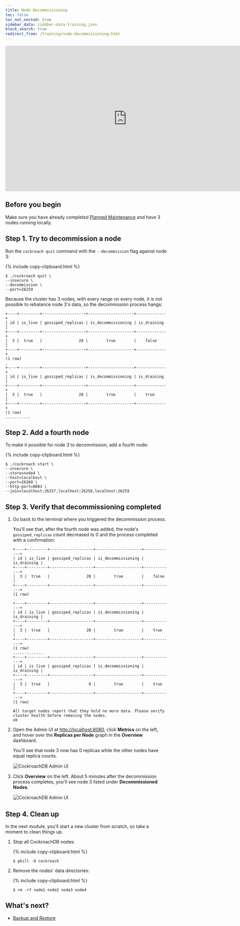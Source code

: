 ```yaml
---
title: Node Decommissioning
toc: false
toc_not_nested: true
sidebar_data: sidebar-data-training.json
block_search: true
redirect_from: /training/node-decommissioning.html
---
```


<iframe src="https://docs.google.com/presentation/d/e/2PACX-1vR0C9G-W0sNE1-SwziVHU7jJikwx50K-cDwy0kdFkADqSeu1po_nq8OM-IHyqngaeKtRiUNjKcZXZJL/embed?start=false&loop=false" frameborder="0" width="756" height="454" allowfullscreen="true" mozallowfullscreen="true" webkitallowfullscreen="true"></iframe>

<style>
  #toc ul:before {
    content: "Hands-on Lab"
  }
</style>
<div id="toc"></div>

## Before you begin

Make sure you have already completed [Planned Maintenance](planned-maintenance.html) and have 3 nodes running locally.

## Step 1. Try to decommission a node

Run the `cockroach quit` command with the `--decommission` flag against node 3:

{% include copy-clipboard.html %}
~~~ shell
$ ./cockroach quit \
--insecure \
--decommission \
--port=26259
~~~

Because the cluster has 3 nodes, with every range on every node, it is not possible to rebalance node 3's data, so the decommission process hangs:

~~~
+----+---------+-------------------+--------------------+-------------+
| id | is_live | gossiped_replicas | is_decommissioning | is_draining |
+----+---------+-------------------+--------------------+-------------+
|  3 |  true   |                20 |        true        |    false    |
+----+---------+-------------------+--------------------+-------------+
(1 row)
.
+----+---------+-------------------+--------------------+-------------+
| id | is_live | gossiped_replicas | is_decommissioning | is_draining |
+----+---------+-------------------+--------------------+-------------+
|  3 |  true   |                20 |        true        |    true     |
+----+---------+-------------------+--------------------+-------------+
(1 row)
...........
~~~

## Step 2. Add a fourth node

To make it possible for node 3 to decommission, add a fourth node:

{% include copy-clipboard.html %}
~~~ shell
$ ./cockroach start \
--insecure \
--store=node4 \
--host=localhost \
--port=26260 \
--http-port=8083 \
--join=localhost:26257,localhost:26258,localhost:26259
~~~

## Step 3. Verify that decommissioning completed

1. Go back to the terminal where you triggered the decommission process.

    You'll see that, after the fourth node was added, the node's `gossiped_replicas` count decreased to 0 and the process completed with a confirmation:

    ~~~
    +----+---------+-------------------+--------------------+-------------+
    | id | is_live | gossiped_replicas | is_decommissioning | is_draining |
    +----+---------+-------------------+--------------------+-------------+
    |  3 |  true   |                20 |        true        |    false    |
    +----+---------+-------------------+--------------------+-------------+
    (1 row)
    .
    +----+---------+-------------------+--------------------+-------------+
    | id | is_live | gossiped_replicas | is_decommissioning | is_draining |
    +----+---------+-------------------+--------------------+-------------+
    |  3 |  true   |                20 |        true        |    true     |
    +----+---------+-------------------+--------------------+-------------+
    (1 row)
    .............
    +----+---------+-------------------+--------------------+-------------+
    | id | is_live | gossiped_replicas | is_decommissioning | is_draining |
    +----+---------+-------------------+--------------------+-------------+
    |  3 |  true   |                 0 |        true        |    true     |
    +----+---------+-------------------+--------------------+-------------+
    (1 row)

    All target nodes report that they hold no more data. Please verify cluster health before removing the nodes.
    ok
    ~~~

2. Open the Admin UI at <a href="http://localhost:8080" data-proofer-ignore>http://localhost:8080</a>, click **Metrics** on the left, and hover over the **Replicas per Node** graph in the **Overview** dashboard.

    You'll see that node 3 now has 0 replicas while the other nodes have equal replica counts.

    <img src="{{ 'images/v2.0/training-17.png' | relative_url }}" alt="CockroachDB Admin UI" style="border:1px solid #eee;max-width:100%" />

3. Click **Overview** on the left. About 5 minutes after the decommission process completes, you'll see node 3 listed under **Decommissioned Nodes**.  

    <img src="{{ 'images/v2.0/training-18.png' | relative_url }}" alt="CockroachDB Admin UI" style="border:1px solid #eee;max-width:100%" />

## Step 4. Clean up

In the next module, you'll start a new cluster from scratch, so take a moment to clean things up.

1. Stop all CockroachDB nodes:

    {% include copy-clipboard.html %}
    ~~~ shell
    $ pkill -9 cockroach
    ~~~

2. Remove the nodes' data directories:

    {% include copy-clipboard.html %}
    ~~~ shell
    $ rm -rf node1 node2 node3 node4
    ~~~

## What's next?

- [Backup and Restore](backup-and-restore.html)
